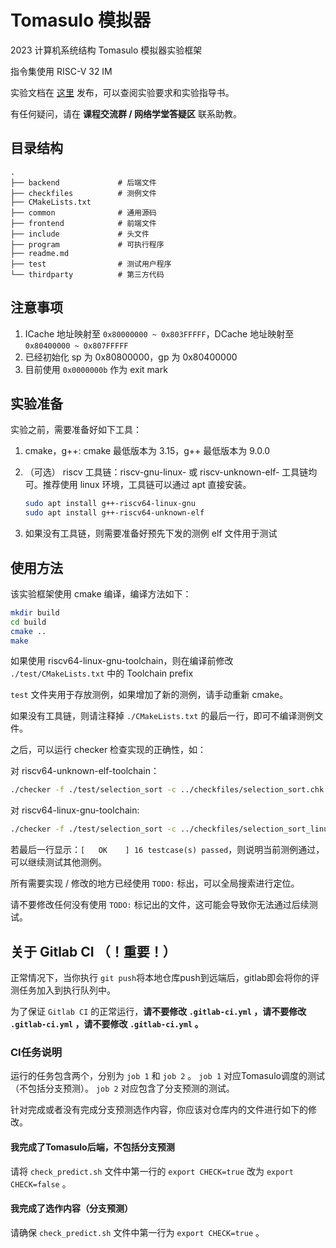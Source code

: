 # Tomasulo 模拟器

2023 计算机系统结构 Tomasulo 模拟器实验框架

指令集使用 RISC-V 32 IM

实验文档在 [这里](https://lab.cs.tsinghua.edu.cn/ca-lab-docs/labs/tomasulo/) 发布，可以查阅实验要求和实验指导书。

有任何疑问，请在 **课程交流群 / 网络学堂答疑区** 联系助教。

## 目录结构

```
.
├── backend             # 后端文件
├── checkfiles          # 测例文件
├── CMakeLists.txt
├── common              # 通用源码
├── frontend            # 前端文件
├── include             # 头文件
├── program             # 可执行程序
├── readme.md 
├── test                # 测试用户程序
└── thirdparty          # 第三方代码
```

## 注意事项

1. ICache 地址映射至 `0x80000000 ~ 0x803FFFFF`，DCache 地址映射至 `0x80400000 ~ 0x807FFFFF`
2. 已经初始化 sp 为 0x80800000，gp 为 0x80400000
3. 目前使用 `0x0000000b` 作为 exit mark

## 实验准备

实验之前，需要准备好如下工具：

1. cmake，g++: cmake 最低版本为 3.15，g++ 最低版本为 9.0.0
2. （可选） riscv 工具链：riscv-gnu-linux- 或 riscv-unknown-elf- 工具链均可。推荐使用 linux 环境，工具链可以通过 apt 直接安装。
    
    ```bash
    sudo apt install g++-riscv64-linux-gnu
    sudo apt install g++-riscv64-unknown-elf
    ```

3. 如果没有工具链，则需要准备好预先下发的测例 elf 文件用于测试

## 使用方法

该实验框架使用 cmake 编译，编译方法如下：

```bash
mkdir build
cd build
cmake ..
make
```

如果使用 riscv64-linux-gnu-toolchain，则在编译前修改 `./test/CMakeLists.txt` 中的 Toolchain prefix 

`test` 文件夹用于存放测例，如果增加了新的测例，请手动重新 cmake。

如果没有工具链，则请注释掉 `./CMakeLists.txt` 的最后一行，即可不编译测例文件。

之后，可以运行 checker 检查实现的正确性，如：

对 riscv64-unknown-elf-toolchain：

```bash
./checker -f ./test/selection_sort -c ../checkfiles/selection_sort.chk 
```

对 riscv64-linux-gnu-toolchain:

```bash
./checker -f ./test/selection_sort -c ../checkfiles/selection_sort_linux.chk
```

若最后一行显示：`[   OK    ] 16 testcase(s) passed`，则说明当前测例通过，可以继续测试其他测例。

所有需要实现 / 修改的地方已经使用 `TODO:` 标出，可以全局搜索进行定位。

请不要修改任何没有使用 `TODO:` 标记出的文件，这可能会导致你无法通过后续测试。

## 关于 Gitlab CI **（！重要！）**

正常情况下，当你执行 `git push`将本地仓库push到远端后，gitlab即会将你的评测任务加入到执行队列中。

为了保证 `Gitlab CI` 的正常运行，**请不要修改 `.gitlab-ci.yml` ，请不要修改 `.gitlab-ci.yml` ，请不要修改 `.gitlab-ci.yml` 。**

### CI任务说明

运行的任务包含两个，分别为 `job 1` 和 `job 2` 。 `job 1` 对应Tomasulo调度的测试（不包括分支预测）。 `job 2` 对应包含了分支预测的测试。

针对完成或者没有完成分支预测选作内容，你应该对仓库内的文件进行如下的修改。

#### 我完成了Tomasulo后端，不包括分支预测
请将 `check_predict.sh` 文件中第一行的 `export CHECK=true` 改为 `export CHECK=false` 。

#### 我完成了选作内容（分支预测）
请确保 `check_predict.sh` 文件中第一行为 `export CHECK=true` 。

